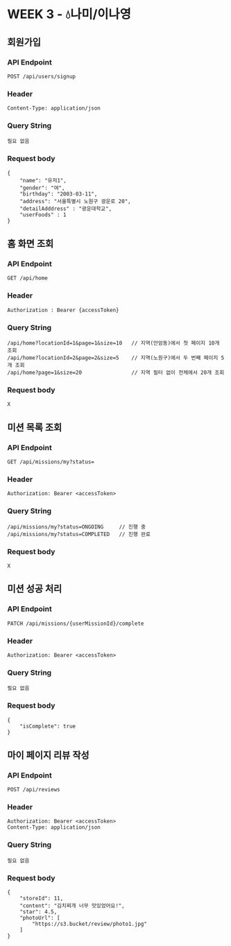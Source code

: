 # WEEK 3 - 💧나미/이나영

## 회원가입
### API Endpoint
    POST /api/users/signup
### Header
    Content-Type: application/json
### Query String
    필요 없음
### Request body
    {
        "name": "유저1",
        "gender": "여",
        "birthday": "2003-03-11",
        "address": "서울특별시 노원구 광운로 20",
        "detailAdddress" : "광운대학교",
        "userFoods" : 1
    }

## 홈 화면 조회
### API Endpoint
    GET /api/home
### Header
    Authorization : Bearer {accessToken}
### Query String
    /api/home?locationId=1&page=1&size=10   // 지역(안암동)에서 첫 페이지 10개 조회
    /api/home?locationId=2&page=2&size=5    // 지역(노원구)에서 두 번째 페이지 5개 조회
    /api/home?page=1&size=20                // 지역 필터 없이 전체에서 20개 조회
### Request body
    X

## 미션 목록 조회
### API Endpoint
    GET /api/missions/my?status=
### Header
    Authorization: Bearer <accessToken>
### Query String
    /api/missions/my?status=ONGOING     // 진행 중
    /api/missions/my?status=COMPLETED   // 진행 완료
### Request body
    X

## 미션 성공 처리
### API Endpoint
    PATCH /api/missions/{userMissionId}/complete
### Header
    Authorization: Bearer <accessToken>
### Query String
    필요 없음
### Request body
    {
        "isComplete": true
    }

## 마이 페이지 리뷰 작성
### API Endpoint
    POST /api/reviews
### Header
    Authorization: Bearer <accessToken>
    Content-Type: application/json
### Query String
    필요 없음
### Request body
    {
        "storeId": 11,
        "content": "김치찌개 너무 맛있었어요!",
        "star": 4.5,
        "photoUrl": [
            "https://s3.bucket/review/photo1.jpg"
        ]
    }